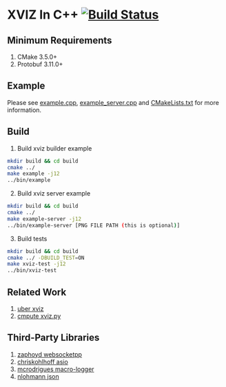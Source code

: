 # XVIZ In C++ [![Build Status](https://travis-ci.com/wx9698/xviz.svg?branch=master)](https://travis-ci.com/wx9698/xviz)

## Minimum Requirements
1. CMake 3.5.0+
2. Protobuf 3.11.0+

## Example

Please see [example.cpp](https://github.com/wx9698/xviz/blob/master/examples/example.cpp), [example_server.cpp](https://github.com/wx9698/xviz/blob/master/examples/example_server.cpp) and [CMakeLists.txt](https://github.com/wx9698/xviz/blob/master/CMakeLists.txt) for more information.

## Build

1. Build xviz builder example
```bash
mkdir build && cd build
cmake ../
make example -j12
../bin/example
```

2. Build xviz server example
```bash
mkdir build && cd build
cmake ../
make example-server -j12
../bin/example-server [PNG FILE PATH (this is optional)]
```

3. Build tests
```bash
mkdir build && cd build
cmake ../ -DBUILD_TEST=ON
make xviz-test -j12
../bin/xviz-test
```

## Related Work
1. [uber xviz](https://github.com/uber/xviz)
2. [cmpute xviz.py](https://github.com/cmpute/xviz.py)

## Third-Party Libraries
1. [zaphoyd websocketpp](https://github.com/zaphoyd/websocketpp)
2. [chriskohlhoff asio](https://github.com/chriskohlhoff/asio)
3. [mcrodrigues macro-logger](https://github.com/dmcrodrigues/macro-logger)
4. [nlohmann json](https://github.com/nlohmann/json)